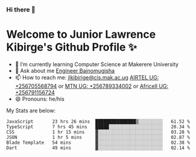 ### Hi there 👋 
# Welcome to Junior Lawrence Kibirge's Github Profile ✨
 
<!--
**juniorkibirige/juniorkibirige** is a ✨ _special_ ✨ repository because its `README.md` (this file) appears on your GitHub profile.

Here are some ideas to get you started:

- 🔭 I’m currently working on ...
- 🌱 I’m currently learning ...
- 👯 I’m looking to collaborate on ...
- 🤔 I’m looking for help with ...
- 💬 Ask me about ...
- 📫 How to reach me: ...
- 😄 Pronouns: ...
- ⚡ Fun fact: ...
-->
- 🌱 I’m currently learning Computer Science at Makerere University
- 💬 Ask about me [Engineer Bainomugisha](mailto:baino@mak.ac.ug)
- 📫 How to reach me: [jlkibirige@cis.mak.ac.ug](mailto:jlkibirige@cis.mak.ac.ug) [AIRTEL UG: +256705568794](tel:+256705568794) or [MTN UG: +256789334002](tel:+256789334002) or [Africell UG: +256791156724](tel:+256791156724)
- 😄 Pronouns: he/his

My Stats are below:

<!--START_SECTION:waka-->

```text
JavaScript       23 hrs 26 mins  ███████████████▒░░░░░░░░░   61.52 %
TypeScript       7 hrs 45 mins   █████░░░░░░░░░░░░░░░░░░░░   20.34 %
CSS              1 hr 15 mins    ▓░░░░░░░░░░░░░░░░░░░░░░░░   03.28 %
JSON             1 hr 5 mins     ▓░░░░░░░░░░░░░░░░░░░░░░░░   02.87 %
Blade Template   54 mins         ▓░░░░░░░░░░░░░░░░░░░░░░░░   02.38 %
Dart             49 mins         ▓░░░░░░░░░░░░░░░░░░░░░░░░   02.14 %
```

<!--END_SECTION:waka-->
